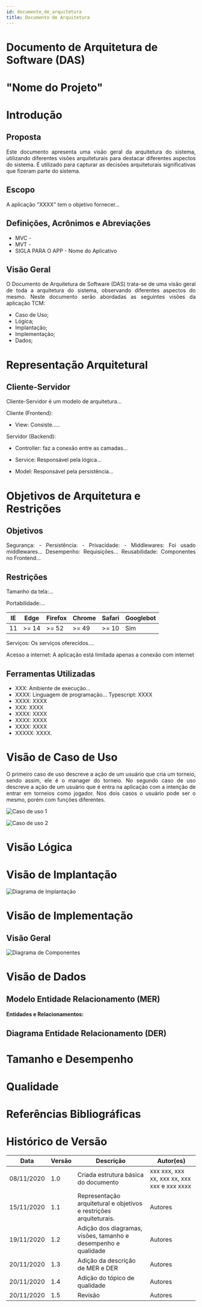 ```yaml
---
id: documento_de_arquitetura
title: Documento de Arquitetura
---
```

 
# Documento de Arquitetura de Software (DAS)
# "Nome do Projeto"
 
# Introdução
## Proposta
<p align = "justify">
Este documento apresenta uma visão geral da arquitetura do sistema, utilizando diferentes visões arquiteturais para destacar diferentes aspectos do sistema. É utilizado para capturar as decisões arquiteturais significativas que fizeram parte do sistema.
</p>
 
## Escopo
<p align = "justify">
A aplicação "XXXX" tem o objetivo fornecer...
</p>
 
## Definições, Acrônimos e Abreviações
 
- MVC - 
- MVT - 
- SIGLA PARA O APP - Nome do Aplicativo
 
## Visão Geral
<p align = "justify">
O Documento de Arquitetura de Software (DAS) trata-se de uma visão geral de toda a arquitetura do sistema, observando diferentes aspectos do mesmo. Neste documento serão abordadas as seguintes visões da aplicação TCM:
</p>
 
- Caso de Uso;
- Lógica;
- Implantação;
- Implementação;
- Dados;
 
# Representação Arquitetural
## Cliente-Servidor
<p align = "justify">
Cliente-Servidor é um modelo de arquitetura...
</p>
 
Cliente (Frontend):
 
- View: Consiste.....
 
Servidor (Backend):
 
- Controller: faz a conexão entre as camadas...
 
- Service: Responsável pela lógica...
 
- Model: Responsável pela persistência...
 
 
# Objetivos de Arquitetura e Restrições
## Objetivos
<p align = "justify">
Segurança:
   -
Persistência:
   - 
Privacidade:
   - Middlewares: Foi usado middlewares...
Desempenho:
   Requisições...
Reusabilidade:
   Componentes no Frontend...
</p>
 
## Restrições
<p align = "justify">
Tamanho da tela:...
 
Portabilidade:...
 
|IE|Edge|Firefox|Chrome|Safari|Googlebot|
|--|----|-------|------|------|---------|
|11 |>= 14|>= 52|>= 49|>= 10|Sim|
 
Serviços: Os serviços oferecidos....
 
Acesso a internet: A aplicação está limitada apenas a conexão com internet
</p>
 
## Ferramentas Utilizadas
 
- XXX: Ambiente de execução...
- XXXX: Linguagem de programação...
Typescript: XXXX
- XXXX: XXXX
- XXX: XXXX
- XXXX: XXXX
- XXXX: XXXX
- XXXX: XXXX
- XXXXX: XXXX.

 
# Visão de Caso de Uso
 
<p align = "justify">
O primeiro caso de uso descreve a ação de um usuário que cria um torneio, sendo assim, ele é o manager do torneio. No segundo caso de uso descreve a ação de um usuário que é entra na aplicação com a intenção de entrar em torneios como jogador. Nos dois casos o usuário pode ser o mesmo, porém com funções diferentes.
</p>
 
![Caso de uso 1](../cheeta/assets/Casos_de_uso/caso_de_uso_1.png)
 
![Caso de uso 2](../cheeta/assets/Casos_de_uso/caso_de_uso_2.png)
 
# Visão Lógica
 

# Visão de Implantação
![Diagrama de Implantação](../cheeta/assets/Diagrama_implantacao/diagrama_de_implantacao.png)
 
# Visão de Implementação
## Visão Geral
![Diagrama de Componentes](../cheeta/assets/Diagrama_componentes/diagrama_de_componentesV2.0.png)
 
# Visão de Dados
 
## Modelo Entidade Relacionamento (MER)
 
 
#### Entidades e Relacionamentos:
 
## Diagrama Entidade Relacionamento (DER)
 
# Tamanho e Desempenho
 
# Qualidade
 
</p>
 
# Referências Bibliográficas
> 
> 
> 
 
# Histórico de Versão
| Data | Versão | Descrição | Autor(es) |
| -- | -- | -- | -- |
| 08/11/2020 | 1.0 | Criada estrutura básica do documento | xxx xxx, xxx xx, xxx xx, xxx xxx e xxx xxxx |
| 15/11/2020 | 1.1 | Representação arquitetural e objetivos e restrições arquiteturais.  | Autores |
| 19/11/2020| 1.2 | Adição dos diagramas, visões, tamanho e desempenho e qualidade | Autores |
|20/11/2020|1.3| Adição da descrição de MER e DER | Autores |
|20/11/2020|1.4| Adição do tópico de qualidade | Autores |
|20/11/2020|1.5| Revisão | Autores |

